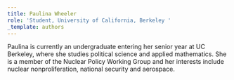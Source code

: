 ```yaml
---
title: Paulina Wheeler
role: 'Student, University of California, Berkeley '
_template: authors
---
```


Paulina is currently an undergraduate entering her senior year at UC Berkeley, where she studies political science and applied mathematics. She is a member of the Nuclear Policy Working Group and her interests include nuclear nonproliferation, national security and aerospace.
